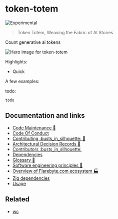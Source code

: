 # token-totem

![Experimental](https://img.shields.io/badge/status-experimental-blue)

> Token Totem, Weaving the Fabric of AI Stories

Count generative ai tokens

![Hero image for token-totem](doc/token-totem.jpeg)

Highlights:

-   Quick

A few examples:

todo:

```zig
todo
```

## Documentation and links

-   [Code Maintenance :wrench:](MAINTENANCE.md)
-   [Code Of Conduct](CODE_OF_CONDUCT.md)
-   [Contributing :busts\_in\_silhouette: :construction:](CONTRIBUTING.md)
-   [Architectural Decision Records :memo:](DECISIONS.md)
-   [Contributors
    :busts\_in\_silhouette:](https://github.com/flarebyte/token-totem/graphs/contributors)
-   [Dependencies](https://github.com/flarebyte/token-totem/network/dependencies)
-   [Glossary
    :book:](https://github.com/flarebyte/overview/blob/main/GLOSSARY.md)
-   [Software engineering principles
    :gem:](https://github.com/flarebyte/overview/blob/main/PRINCIPLES.md)
-   [Overview of Flarebyte.com ecosystem
    :factory:](https://github.com/flarebyte/overview)
-   [Zig dependencies](DEPENDENCIES.md)
-   [Usage](USAGE.md)

## Related

-   [wc](https://onecompiler.com/cheatsheets/wc)

